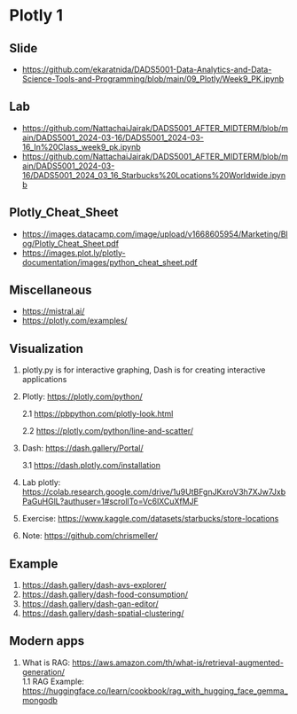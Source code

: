 # Plotly 1

## Slide
- https://github.com/ekaratnida/DADS5001-Data-Analytics-and-Data-Science-Tools-and-Programming/blob/main/09_Plotly/Week9_PK.ipynb
  
## Lab
- https://github.com/NattachaiJairak/DADS5001_AFTER_MIDTERM/blob/main/DADS5001_2024-03-16/DADS5001_2024-03-16_In%20Class_week9_pk.ipynb
- https://github.com/NattachaiJairak/DADS5001_AFTER_MIDTERM/blob/main/DADS5001_2024-03-16/DADS5001_2024_03_16_Starbucks%20Locations%20Worldwide.ipynb

## Plotly_Cheat_Sheet
- https://images.datacamp.com/image/upload/v1668605954/Marketing/Blog/Plotly_Cheat_Sheet.pdf
- https://images.plot.ly/plotly-documentation/images/python_cheat_sheet.pdf

## Miscellaneous
- https://mistral.ai/
- https://plotly.com/examples/

## Visualization
1. plotly.py is for interactive graphing, Dash is for creating interactive applications
2. Plotly: https://plotly.com/python/

   2.1 https://pbpython.com/plotly-look.html

   2.2 https://plotly.com/python/line-and-scatter/
   
4. Dash: https://dash.gallery/Portal/

   3.1 https://dash.plotly.com/installation

5. Lab plotly: https://colab.research.google.com/drive/1u9UtBFgnJKxroV3h7XJw7JxbPaGuHGlL?authuser=1#scrollTo=Vc6lXCuXfMJF
6. Exercise: https://www.kaggle.com/datasets/starbucks/store-locations
7. Note: https://github.com/chrismeller/

## Example
1. https://dash.gallery/dash-avs-explorer/
2. https://dash.gallery/dash-food-consumption/
3. https://dash.gallery/dash-gan-editor/
4. https://dash.gallery/dash-spatial-clustering/

## Modern apps
1. What is RAG: https://aws.amazon.com/th/what-is/retrieval-augmented-generation/
   <br> 1.1 RAG Example: https://huggingface.co/learn/cookbook/rag_with_hugging_face_gemma_mongodb
